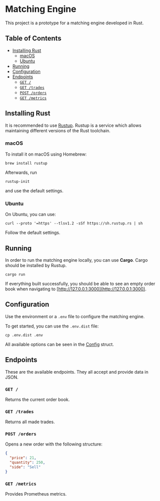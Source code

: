 # Matching Engine

This project is a prototype for a matching engine developed in Rust.


## Table of Contents

- [Installing Rust](#installing-rust)
  * [macOS](#macos)
  * [Ubuntu](#ubuntu)
- [Running](#running)
- [Configuration](#configuration)
- [Endpoints](#endpoints)
  * [`GET /`](#get-)
  * [`GET /trades`](#get-trades)
  * [`POST /orders`](#post-orders)
  * [`GET /metrics`](#get-metrics)


## Installing Rust

It is recommended to use [Rustup](https://rustup.rs/).
Rustup is a service which allows maintaining different versions of the Rust toolchain.

### macOS

To install it on macOS using Homebrew:
    
    brew install rustup

Afterwards, run
    
    rustup-init

and use the default settings.

### Ubuntu

On Ubuntu, you can use:

    curl --proto '=https' --tlsv1.2 -sSf https://sh.rustup.rs | sh

Follow the default settings.


## Running

In order to run the matching engine locally, you can use **Cargo**.
Cargo should be installed by Rustup. 

    cargo run

If everything built successfully, you should be able to see an empty order book when navigating to [http://127.0.0.1:3000](http://127.0.0.1:3000).


## Configuration

Use the environment or a `.env` file to configure the matching engine.

To get started, you can use the `.env.dist` file:

    cp .env.dist .env

All available options can be seen in the [Config](./src/config/mod.rs) struct.


## Endpoints

These are the available endpoints.
They all accept and provide data in JSON.

### `GET /`

Returns the current order book.

### `GET /trades`

Returns all made trades.

### `POST /orders`

Opens a new order with the following structure:
```json
{
  "price": 21,
  "quantity": 250,
  "side": "Sell"
}
```

### `GET /metrics`

Provides Prometheus metrics.
